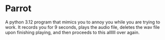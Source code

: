 # Parrot
A python 3.12 program that mimics you to annoy you while you are trying to work.
It records you for 9 seconds, plays the audio file, deletes the wav file upon finishing playing, and then proceeds to this allllll over again.
